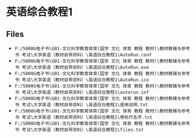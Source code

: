 # 英语综合教程1

## Files

- `F:/5000G电子书\G01-文化科学教育体育(国学 文化 体育 教程 教材)\教材教辅与参考书 考试\大学英语（教材自带资料）\英语综合教程1\AutoRun.conf`
- `F:/5000G电子书\G01-文化科学教育体育(国学 文化 体育 教程 教材)\教材教辅与参考书 考试\大学英语（教材自带资料）\英语综合教程1\AutoRun.exe`
- `F:/5000G电子书\G01-文化科学教育体育(国学 文化 体育 教程 教材)\教材教辅与参考书 考试\大学英语（教材自带资料）\英语综合教程1\AutoRun.ico`
- `F:/5000G电子书\G01-文化科学教育体育(国学 文化 体育 教程 教材)\教材教辅与参考书 考试\大学英语（教材自带资料）\英语综合教程1\autorun.inf`
- `F:/5000G电子书\G01-文化科学教育体育(国学 文化 体育 教程 教材)\教材教辅与参考书 考试\大学英语（教材自带资料）\英语综合教程1\使用说明.txt`
- `F:/5000G电子书\G01-文化科学教育体育(国学 文化 体育 教程 教材)\教材教辅与参考书 考试\大学英语（教材自带资料）\英语综合教程1\卷标尺名字.txt`
- `F:/5000G电子书\G01-文化科学教育体育(国学 文化 体育 教程 教材)\教材教辅与参考书 考试\大学英语（教材自带资料）\英语综合教程1\files.txt`
